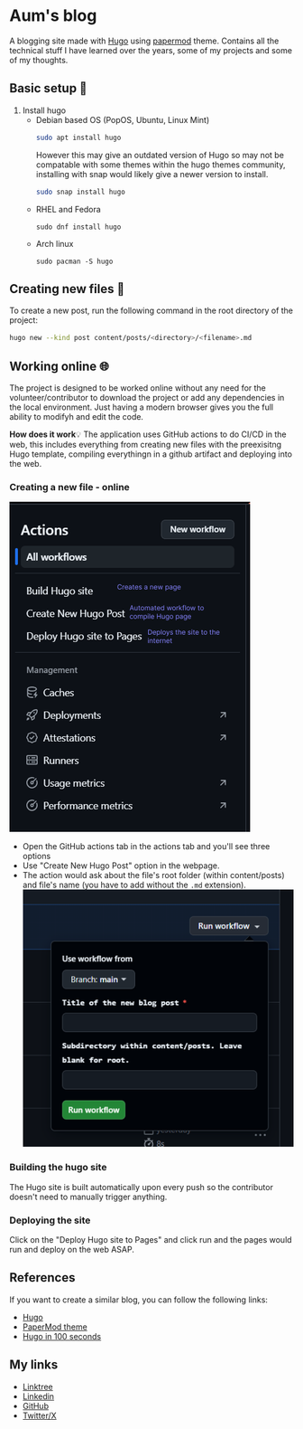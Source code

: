# Aum's blog

A blogging site made with [Hugo](https://gohugo.io/) using [papermod](https://themes.gohugo.io/themes/hugo-papermod/) theme. Contains all the technical stuff I have learned over the years, some of my projects and some of my thoughts.

## Basic setup 🔧
1. Install hugo
    - Debian based OS (PopOS, Ubuntu, Linux Mint)
        ```bash
        sudo apt install hugo
        ```
        However this may give an outdated version of Hugo so may not be compatable with some themes within the hugo themes community, installing with snap would likely give a newer version to install.
        ```bash
        sudo snap install hugo
        ```
    - RHEL and Fedora
        ```
        sudo dnf install hugo
        ```
    - Arch linux
        ```
        sudo pacman -S hugo
        ```

## Creating new files 📄
To create a new post, run the following command in the root directory of the project:
```bash
hugo new --kind post content/posts/<directory>/<filename>.md
```

## Working online 🌐
The project is designed to be worked online without any need for the volunteer/contributor to download the project or add any dependencies in the local environment. Just having a modern browser gives you the full ability to modifyh and edit the code.

**How does it work**💡
The application uses GitHub actions to do CI/CD in the web, this includes everything from creating new files with the preexisitng Hugo template, compiling everythingn in a github artifact and deploying into the web.

### Creating a new file - online 
![github actions list](https://raw.githubusercontent.com/AumPauskar/repo-media/8521e3544e2ec012bc35482ae009a64e1b2055cd/blog/hugo_github_actions.png)
- Open the GitHub actions tab in the actions tab and you'll see three options
- Use "Create New Hugo Post" option in the webpage.
- The action would ask about the file's root folder (within content/posts) and file's name (you have to add without the `.md` extension).
![creating a new post github actions](https://raw.githubusercontent.com/AumPauskar/repo-media/8521e3544e2ec012bc35482ae009a64e1b2055cd/blog/creating_new_file.png)

### Building the hugo site
The Hugo site is built automatically upon every push so the contributor doesn't need to manually trigger anything.

### Deploying the site
Click on the "Deploy Hugo site to Pages" and click run and the pages would run and deploy on the web ASAP. 

## References
If you want to create a similar blog, you can follow the following links:
- [Hugo](https://gohugo.io/getting-started/quick-start/)
- [PaperMod theme](https://themes.gohugo.io/themes/hugo-papermod/)
- [Hugo in 100 seconds](https://youtu.be/0RKpf3rK57I?feature=shared)

## My links
- [Linktree](https://linktr.ee/aumpauskar)
- [Linkedin](https://www.linkedin.com/in/aum-pauskar-a5229b217/)
- [GitHub](https://github.com/AumPauskar)
- [Twitter/X](https://twitter.com/AumPauskar)